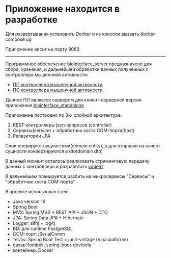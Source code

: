 Приложение находится в разработке
=================================
Для развертывания установить Docker и из консоли вызвать docker-compose up

Приложение висит на порту 8080

_______________________________________________________________________

Программное обеспечение biointerface_server предназначено для сбора, хранения, и дальнейшей обработки данных полученных
с контроллера мышенчной активности:

- [ПП контроллера мышенчной активности](https://github.com/itgavrilov/biointerfaceController_pcb),
- [ПО контроллера мышенчной активности](https://github.com/itgavrilov/biointerfaceController_embedded).

Данное ПО является сервером для клиент-серверной версии
приложения [biointerface_standalone](https://github.com/itgavrilov/biointerface_standalone)

Приложение построено по 3-х слойной архитектуре:

1. REST-контроллеры json-запросов (controller)
2. Сервисы(service) + обработчик хоста COM-порта(host)
3. Репазитории JPA

Слои оперируют сущностями(domain.entity), а для отправки на клиент сущности конвертируются в dto(domain.dto)

В данный момент осталось реализовать стриминговую передачу данных с контроллера и
разработать [клиент](https://github.com/itgavrilov/biointerface_client)

В дальнейшем планируется разбить на микросервисы "Сервисы" и "обработчик хоста COM-порта"

В проекте использован стек:

- Java version 16
- Spring Boot
- MVS: Spring MVS + REST API + JSON + DTO
- JPA: Spring Data JPA + Hibernate
- Logger: slf4j + log4j
- BD: для runtime PostgreSQL
- COM-порт: jSerialComm
- тесты: Spring Boot Test + junit-vintage (в разработке)
- сахар: lombok, spring-boot-devtools
- контейнер: Docker
